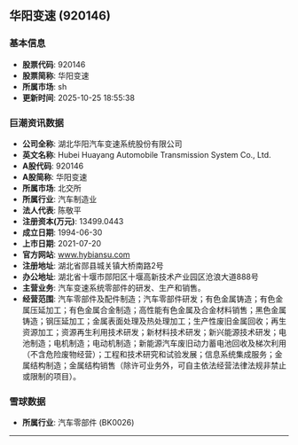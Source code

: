 ## 华阳变速 (920146)

### 基本信息

- **股票代码**: 920146
- **股票简称**: 华阳变速
- **所属市场**: sh
- **更新时间**: 2025-10-25 18:55:38

### 巨潮资讯数据

- **公司全称**: 湖北华阳汽车变速系统股份有限公司
- **英文名称**: Hubei Huayang Automobile Transmission System Co., Ltd.
- **A股代码**: 920146
- **A股简称**: 华阳变速
- **所属市场**: 北交所
- **所属行业**: 汽车制造业
- **法人代表**: 陈敬平
- **注册资本(万元)**: 13499.0443
- **成立日期**: 1994-06-30
- **上市日期**: 2021-07-20
- **官方网站**: www.hybiansu.com
- **注册地址**: 湖北省郧县城关镇大桥南路2号
- **办公地址**: 湖北省十堰市郧阳区十堰高新技术产业园区沧浪大道888号
- **主营业务**: 汽车变速系统零部件的研发、生产和销售。
- **经营范围**: 汽车零部件及配件制造；汽车零部件研发；有色金属铸造；有色金属压延加工；有色金属合金制造；高性能有色金属及合金材料销售；黑色金属铸造；钢压延加工；金属表面处理及热处理加工；生产性废旧金属回收；再生资源加工；资源再生利用技术研发；新材料技术研发；新兴能源技术研发；电池制造；电机制造；电动机制造；新能源汽车废旧动力蓄电池回收及梯次利用（不含危险废物经营）；工程和技术研究和试验发展；信息系统集成服务；金属结构制造；金属结构销售（除许可业务外，可自主依法经营法律法规非禁止或限制的项目）。

### 雪球数据

- **所属行业**: 汽车零部件 (BK0026)

---